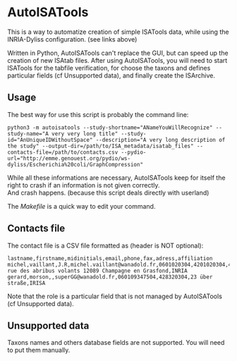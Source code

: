 # AutoISATools
This is a way to automatize creation of simple ISATools data, while using the INRIA-Dyliss configuration.
(see links above)

Written in Python, AutoISATools can't replace the GUI, but can speed up the creation of new ISAtab files.
After using AutoISATools, you will need to start ISATools for the tabfile verification,
for choose the taxons and defines particular fields (cf Unsupported data), and finally create the ISArchive.



## Usage
The best way for use this script is probably the command line:

    python3 -m autoisatools --study-shortname="ANameYouWillRecognize" --study-name="A very very long title" --study-id="AnUniqueIDWithoutSpace" --description="A very long description of the study" --output-dir=/path/to/ISA_metadata/isatab_files" --contacts-file=/path/to/contacts.csv --pydio-url="http://emme.genouest.org/pydio/ws-dyliss/Escherichia%20coli/GraphCompression"

While all these informations are necessary, AutoISATools keep for itself the right to crash if an information is not given correctly.  
And crash happens. (because this script deals directly with userland)

The *Makefile* is a quick way to edit your command.


## Contacts file
The contact file is a CSV file formatted as (header is NOT optional):

    lastname,firstname,midinitials,email,phone,fax,adress,affiliation
    michel,vaillant,J.R,michel.vaillant@wanadold.fr,0601020304,4201020304,42 rue des abribus volants 12089 Champagne en Grasfond,INRIA
    gerard,morson,,superGG@wanadold.fr,060109347504,428320304,23 über straße,IRISA

Note that the role is a particular field that is not managed by AutoISATools (cf Unsupported data).



## Unsupported data
Taxons names and others database fields are not supported.
You will need to put them manually.


